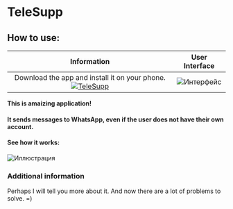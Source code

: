 # TeleSupp

## How to use:

| Information | User Interface |
| :------: | :------: |
| Download the app and install it on your phone. [![TeleSupp](https://i.ibb.co/1d08MtQ/Android-app-on-google-play-svg.png)](https://play.google.com/store/apps/details?id=com.mardaunt.telesupp) | ![Интерфейс](https://i.ibb.co/h8XnD1F/interface-app.jpg) |

__This is amaizing application!__
#### It sends messages to WhatsApp, even if the user does not have their own account.
#### See how it works:

![Иллюстрация](https://i.ibb.co/Dr0yHq1/Message.jpg)

### Additional information

Perhaps I will tell you more about it. And now there are a lot of problems to solve. =)
